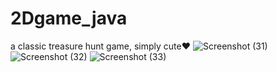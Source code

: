 # 2Dgame_java
a classic treasure hunt game, simply cute❤️
![Screenshot (31)](https://user-images.githubusercontent.com/93588379/203506744-02b2f08e-6be5-48f0-81d5-1a1a169b5b51.png)
![Screenshot (32)](https://user-images.githubusercontent.com/93588379/203506777-cc971431-17fb-4722-ad1a-663f7382fe66.png)
![Screenshot (33)](https://user-images.githubusercontent.com/93588379/203506799-bb75ade6-598e-470e-a800-102e74bcbea7.png)
